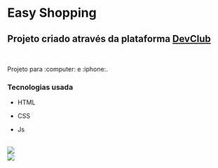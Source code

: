 <h1>Easy Shopping</h1>


<h2>Projeto criado através da plataforma <a href="https://rodolfomori.com.br/devclub">DevClub</a></h2>
<br>
<p>Projeto para :computer: e :iphone:.</p> 

<h3>Tecnologias usada</h3>

- HTML

- CSS

- Js

<br>
<img src="https://github.com/allessondantas/easy-shopping-one/blob/master/img.one.png?raw=true"/>
<br>
<img src="https://github.com/allessondantas/easy-shopping-one/blob/master/img.two.png?raw=true"/>
